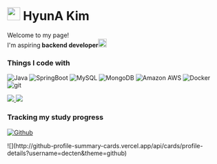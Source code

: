 <h1><img src="https://emojis.slackmojis.com/emojis/images/1531849430/4246/blob-sunglasses.gif?1531849430" width="30"/> HyunA Kim</h1>


<p>Welcome to my page! </br> I'm aspiring<b> backend developer<img src="https://cdn-icons-png.flaticon.com/512/7101/7101338.png" width="20"/></b> </p>
<h3>Things I code with</h3>
<p>
  <img alt="Java" src="https://img.shields.io/badge/Java-007396?style=flat-square&logo=Java&logoColor=white" />
  <img alt="SpringBoot" src="https://img.shields.io/badge/SpringBoot-6DB33F?style=flat-square&logo=springboot&logoColor=white" />
  <img alt="MySQL" src="https://img.shields.io/badge/-MySQL-4479A1?style=flat-square&logo=mysql&logoColor=white" />
  <img alt="MongoDB" src="https://img.shields.io/badge/-MongoDB-13aa52?style=flat-square&logo=mongodb&logoColor=white" />
  <img alt="Amazon AWS" src="https://img.shields.io/badge/-Amazon_AWS-FF9900?style=flat-square&logo=amazonaws&logoColor=white" />
  <img alt="Docker" src="https://img.shields.io/badge/-Docker-46a2f1?style=flat-square&logo=docker&logoColor=white" />
  <img alt="git" src="https://img.shields.io/badge/-Git-F05032?style=flat-square&logo=git&logoColor=white" />
</p>
<p>
  <a href="s">
  <img src="https://github-readme-stats.vercel.app/api/top-langs/?username=dkssud8150&exclude_repo=dkssud8150.github.io&layout=compact&theme=tokyonight" />
</a>
<a href="s">
  <img src="https://github-readme-stats.vercel.app/api?username=dkssud8150&theme=tokyonight&show_icons=true" />
</a>
</p>
<h3>Tracking my study progress</h3>
<p><a href="https://www.notion.so/X-f2d70e0d282f408ea32760e0c9a791d2" target="_blank"><img alt="Github" src="https://img.shields.io/badge/Notion-%2312100E.svg?&style=for-the-badge&logo=Notion&logoColor=white" /></a>
</p>
![](http://github-profile-summary-cards.vercel.app/api/cards/profile-details?username=decten&theme=github)
